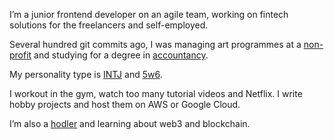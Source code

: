 I’m a junior frontend developer on an agile team, working on fintech solutions for the freelancers and self-employed.

Several hundred git commits ago, I was managing art programmes at a [non-profit](https://www.siongleng.com/) and studying for a degree in [accountancy](https://accountancy.smu.edu.sg/).

My personality type is [INTJ](https://www.16personalities.com/intj-personality) and [5w6](https://www.truity.com/enneagram/personality-type-5-investigator).

I workout in the gym, watch too many tutorial videos and Netflix. I write hobby projects and host them on AWS or Google Cloud.

I’m also a [hodler](https://www.investopedia.com/terms/h/hodl.asp) and learning about web3 and blockchain.
